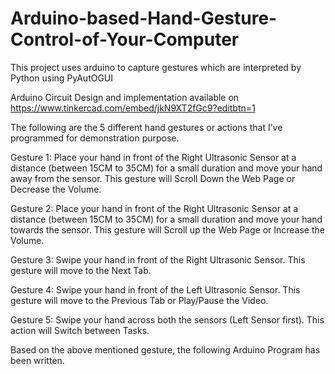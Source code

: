# Arduino-based-Hand-Gesture-Control-of-Your-Computer
This project uses arduino to capture gestures which are interpreted by Python using PyAutOGUI

Arduino Circuit Design and implementation available on
https://www.tinkercad.com/embed/jkN9XT2fGc9?editbtn=1

The following are the 5 different hand gestures or actions that I’ve programmed for demonstration purpose.

Gesture 1: Place your hand in front of the Right Ultrasonic Sensor at a distance (between 15CM to 35CM) for a small duration and move your hand away from the sensor. This gesture will Scroll Down the Web Page or Decrease the Volume.

Gesture 2: Place your hand in front of the Right Ultrasonic Sensor at a distance (between 15CM to 35CM) for a small duration and move your hand towards the sensor. This gesture will Scroll up the Web Page or Increase the Volume.

Gesture 3: Swipe your hand in front of the Right Ultrasonic Sensor. This gesture will move to the Next Tab.

Gesture 4: Swipe your hand in front of the Left Ultrasonic Sensor. This gesture will move to the Previous Tab or Play/Pause the Video.

Gesture 5: Swipe your hand across both the sensors (Left Sensor first). This action will Switch between Tasks.

Based on the above mentioned gesture, the following Arduino Program has been written.

